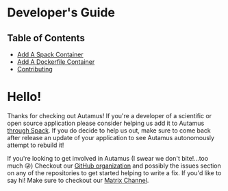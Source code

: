 # Developer's Guide
## Table of Contents
- [Add A Spack Container](developer-guide/add-a-spack-container.md)
- [Add A Dockerfile Container](developer-guide/add-a-dockerfile-container.md)
- [Contributing](developer-guide/contributing.md)

# Hello!
Thanks for checking out Autamus! If you're a developer of a scientific or open source application please consider helping us add it to Autamus [through Spack](developer-guide/add-a-spack-container.md). If you do decide to help us out, make sure to come back after release an update of your application to see Autamus autonomously attempt to rebuild it!

If you're looking to get involved in Autamus (I swear we don't bite!...too much 😜) Checkout our [GitHub organization](https://github.com/autamus) and possibly the issues section on any of the repositories to get started helping to write a fix. If you'd like to say hi! Make sure to checkout our [Matrix Channel](https://matrix.to/#/!JZvPdVciSYDEVxNZHK:matrix.org?via=matrix.org).